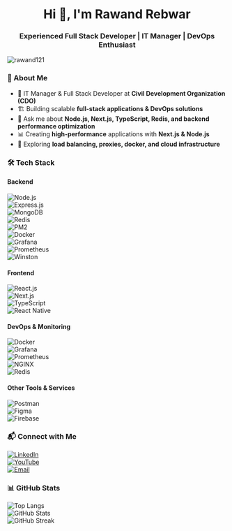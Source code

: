 <h1 align="center">Hi 👋, I'm Rawand Rebwar</h1>
<h3 align="center">Experienced Full Stack Developer | IT Manager | DevOps Enthusiast</h3>

<p align="left"> <img src="https://komarev.com/ghpvc/?username=rawand121&label=Profile%20views&color=0e75b6&style=flat" alt="rawand121" /> </p>

### 🚀 About Me  
- 💼 IT Manager & Full Stack Developer at **Civil Development Organization (CDO)**  
- 🏗️ Building scalable **full-stack applications & DevOps solutions**  
- 💬 Ask me about **Node.js, Next.js, TypeScript, Redis, and backend performance optimization**
- 📊 Creating **high-performance** applications with **Next.js & Node.js**  
- 📡 Exploring **load balancing, proxies, docker, and cloud infrastructure**  

### 🛠️ Tech Stack  
#### **Backend**  
![Node.js](https://img.shields.io/badge/Node.js-339933?style=for-the-badge&logo=node.js&logoColor=white)  
![Express.js](https://img.shields.io/badge/Express.js-000000?style=for-the-badge&logo=express&logoColor=white)  
![MongoDB](https://img.shields.io/badge/MongoDB-47A248?style=for-the-badge&logo=mongodb&logoColor=white)  
![Redis](https://img.shields.io/badge/Redis-DC382D?style=for-the-badge&logo=redis&logoColor=white)  
![PM2](https://img.shields.io/badge/PM2-2B037A?style=for-the-badge&logo=pm2&logoColor=white)  
![Docker](https://img.shields.io/badge/Docker-2496ED?style=for-the-badge&logo=docker&logoColor=white)  
![Grafana](https://img.shields.io/badge/Grafana-F46800?style=for-the-badge&logo=grafana&logoColor=white)  
![Prometheus](https://img.shields.io/badge/Prometheus-E6522C?style=for-the-badge&logo=prometheus&logoColor=white)  
![Winston](https://img.shields.io/badge/Winston-000000?style=for-the-badge&logo=log&logoColor=white)  

#### **Frontend**  
![React.js](https://img.shields.io/badge/React.js-61DAFB?style=for-the-badge&logo=react&logoColor=white)  
![Next.js](https://img.shields.io/badge/Next.js-000000?style=for-the-badge&logo=next.js&logoColor=white)  
![TypeScript](https://img.shields.io/badge/TypeScript-007ACC?style=for-the-badge&logo=typescript&logoColor=white)  
![React Native](https://img.shields.io/badge/React_Native-61DAFB?style=for-the-badge&logo=react&logoColor=white)  

#### **DevOps & Monitoring**  
![Docker](https://img.shields.io/badge/Docker-2496ED?style=for-the-badge&logo=docker&logoColor=white)  
![Grafana](https://img.shields.io/badge/Grafana-F46800?style=for-the-badge&logo=grafana&logoColor=white)  
![Prometheus](https://img.shields.io/badge/Prometheus-E6522C?style=for-the-badge&logo=prometheus&logoColor=white)  
![NGINX](https://img.shields.io/badge/Nginx-009639?style=for-the-badge&logo=nginx&logoColor=white)  
![Redis](https://img.shields.io/badge/Redis-DC382D?style=for-the-badge&logo=redis&logoColor=white)  

#### **Other Tools & Services**  
![Postman](https://img.shields.io/badge/Postman-FF6C37?style=for-the-badge&logo=postman&logoColor=white)  
![Figma](https://img.shields.io/badge/Figma-F24E1E?style=for-the-badge&logo=figma&logoColor=white)  
![Firebase](https://img.shields.io/badge/Firebase-FFCA28?style=for-the-badge&logo=firebase&logoColor=white)  

### 📬 Connect with Me  
[![LinkedIn](https://img.shields.io/badge/LinkedIn-0A66C2?style=for-the-badge&logo=linkedin&logoColor=white)](https://linkedin.com/in/rawand-rebwar-86a579220)  
[![YouTube](https://img.shields.io/badge/YouTube-FF0000?style=for-the-badge&logo=youtube&logoColor=white)](https://www.youtube.com/c/codeland)  
[![Email](https://img.shields.io/badge/Email-D14836?style=for-the-badge&logo=gmail&logoColor=white)](mailto:Rawandrebwar2010@gmail.com)  

### 📊 GitHub Stats  
![Top Langs](https://github-readme-stats.vercel.app/api/top-langs/?username=rawand121&layout=compact&theme=radical)  
![GitHub Stats](https://github-readme-stats.vercel.app/api?username=rawand121&show_icons=true&theme=radical)  
![GitHub Streak](https://github-readme-streak-stats.herokuapp.com/?user=rawand121&theme=radical)  
